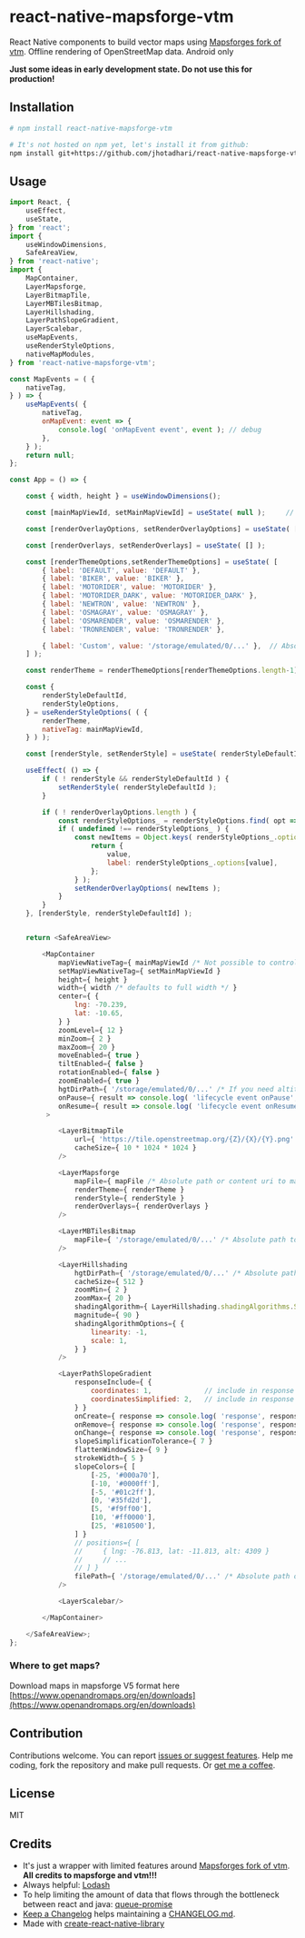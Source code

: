 # react-native-mapsforge-vtm

React Native components to build vector maps using [Mapsforges fork of vtm](https://github.com/mapsforge/vtm). Offline rendering of OpenStreetMap data. Android only

**Just some ideas in early development state. Do not use this for production!**

## Installation

```sh
# npm install react-native-mapsforge-vtm

# It's not hosted on npm yet, let's install it from github:
npm install git+https://github.com/jhotadhari/react-native-mapsforge-vtm.git
```

## Usage

```js
import React, {
	useEffect,
	useState,
} from 'react';
import {
	useWindowDimensions,
	SafeAreaView,
} from 'react-native';
import {
	MapContainer,
	LayerMapsforge,
	LayerBitmapTile,
	LayerMBTilesBitmap,
	LayerHillshading,
	LayerPathSlopeGradient,
	LayerScalebar,
	useMapEvents,
	useRenderStyleOptions,
	nativeMapModules,
} from 'react-native-mapsforge-vtm';

const MapEvents = ( {
	nativeTag,
} ) => {
	useMapEvents( {
		nativeTag,
		onMapEvent: event => {
			console.log( 'onMapEvent event', event ); // debug
		},
	} );
	return null;
};

const App = () => {

	const { width, height } = useWindowDimensions();

	const [mainMapViewId, setMainMapViewId] = useState( null );     // To lift the mainMapViewId state into the app

	const [renderOverlayOptions, setRenderOverlayOptions] = useState( [] );

	const [renderOverlays, setRenderOverlays] = useState( [] );

	const [renderThemeOptions,setRenderThemeOptions] = useState( [
		{ label: 'DEFAULT', value: 'DEFAULT' },
		{ label: 'BIKER', value: 'BIKER' },
		{ label: 'MOTORIDER', value: 'MOTORIDER' },
		{ label: 'MOTORIDER_DARK', value: 'MOTORIDER_DARK' },
		{ label: 'NEWTRON', value: 'NEWTRON' },
		{ label: 'OSMAGRAY', value: 'OSMAGRAY' },
		{ label: 'OSMARENDER', value: 'OSMARENDER' },
		{ label: 'TRONRENDER', value: 'TRONRENDER' },

		{ label: 'Custom', value: '/storage/emulated/0/...' },  // Absolute path to xml render theme. Doesn't work with content uri.
	] );

    const renderTheme = renderThemeOptions[renderThemeOptions.length-1];

	const {
		renderStyleDefaultId,
		renderStyleOptions,
	} = useRenderStyleOptions( ( {
		renderTheme,
		nativeTag: mainMapViewId,
	} ) );

	const [renderStyle, setRenderStyle] = useState( renderStyleDefaultId );

	useEffect( () => {
		if ( ! renderStyle && renderStyleDefaultId ) {
			setRenderStyle( renderStyleDefaultId );
		}

		if ( ! renderOverlayOptions.length ) {
			const renderStyleOptions_ = renderStyleOptions.find( opt => opt.value === renderStyle );
			if ( undefined !== renderStyleOptions_ ) {
				const newItems = Object.keys( renderStyleOptions_.options ).map( value => {
					return {
						value,
						label: renderStyleOptions_.options[value],
					};
				} );
				setRenderOverlayOptions( newItems );
			}
		}
	}, [renderStyle, renderStyleDefaultId] );


    return <SafeAreaView>

        <MapContainer
            mapViewNativeTag={ mainMapViewId /* Not possible to control this prop, it's just to lift the state up */ }
            setMapViewNativeTag={ setMainMapViewId }
            height={ height }
            width={ width /* defaults to full width */ }
            center={ {
                lng: -70.239,
                lat: -10.65,
            } }
            zoomLevel={ 12 }
            minZoom={ 2 }
            maxZoom={ 20 }
            moveEnabled={ true }
            tiltEnabled={ false }
            rotationEnabled={ false }
            zoomEnabled={ true }
            hgtDirPath={ '/storage/emulated/0/...' /* If you need altitude data of map center in MapEvents. Absolute path or content uri to dem directory. Bad performance with content uri */ }
            onPause={ result => console.log( 'lifecycle event onPause', result ) } }
            onResume={ result => console.log( 'lifecycle event onResume', result ) } }
         >

            <LayerBitmapTile
                url={ 'https://tile.openstreetmap.org/{Z}/{X}/{Y}.png' }
                cacheSize={ 10 * 1024 * 1024 }
            />

            <LayerMapsforge
                mapFile={ mapFile /* Absolute path or content uri to map file */ }
                renderTheme={ renderTheme }
                renderStyle={ renderStyle }
                renderOverlays={ renderOverlays }
            />

            <LayerMBTilesBitmap
                mapFile={ '/storage/emulated/0/...' /* Absolute path to bitmap mbtiles file. Doesn't work with content uri. */ }
            />

            <LayerHillshading
                hgtDirPath={ '/storage/emulated/0/...' /* Absolute path or content uri to dem directory. Bad performance with content uri */ }
                cacheSize={ 512 }
                zoomMin={ 2 }
                zoomMax={ 20 }
                shadingAlgorithm={ LayerHillshading.shadingAlgorithms.SIMPLE }
                magnitude={ 90 }
                shadingAlgorithmOptions={ {
                    linearity: -1,
                    scale: 1,
                } }
            />

            <LayerPathSlopeGradient
                responseInclude={ {
                    coordinates: 1,             // include in response only on create.
                    coordinatesSimplified: 2,   // include in response on create and on change.
                } }
                onCreate={ response => console.log( 'response', response ) }
                onRemove={ response => console.log( 'response', response ) }
                onChange={ response => console.log( 'response', response ) }
                slopeSimplificationTolerance={ 7 }
                flattenWindowSize={ 9 }
                strokeWidth={ 5 }
                slopeColors={ [
                    [-25, '#000a70'],
                    [-10, '#0000ff'],
                    [-5, '#01c2ff'],
                    [0, '#35fd2d'],
                    [5, '#f9ff00'],
                    [10, '#ff0000'],
                    [25, '#810500'],
                ] }
                // positions={ [
                //     { lng: -76.813, lat: -11.813, alt: 4309 }
                //     // ...
                // ] }
                filePath={ '/storage/emulated/0/...' /* Absolute path or content uri to gpx file */ }
            />

            <LayerScalebar/>

        </MapContainer>

    </SafeAreaView>;
};

```

### Where to get maps?

Download maps in mapsforge V5 format here [https://www.openandromaps.org/en/downloads](https://www.openandromaps.org/en/downloads)

## Contribution

Contributions welcome. You can report [issues or suggest features](https://github.com/jhotadhari/react-native-mapsforge/issues). Help me coding, fork the repository and make pull requests. Or [get me a coffee](https://waterproof-webdesign.de/donate).

## License

MIT

## Credits

- It's just a wrapper with limited features around [Mapsforges fork of vtm](https://github.com/mapsforge/vtm). **All credits to mapsforge and vtm!!!**
- Always helpful: [Lodash](https://lodash.com)
- To help limiting the amount of data that flows through the bottleneck between react and java: [queue-promise](https://www.npmjs.com/package/queue-promise)
- [Keep a Changelog](https://www.npmjs.com/package/keep-a-changelog) helps maintaining a [CHANGELOG.md](https://github.com/jhotadhari/react-native-mapsforge-vtm/blob/main/CHANGELOG.md).
- Made with [create-react-native-library](https://github.com/callstack/react-native-builder-bob)

